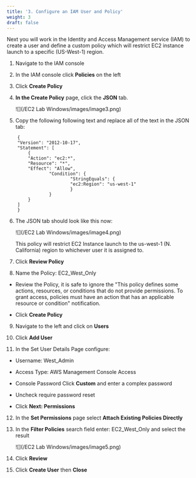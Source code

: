 ```yaml
---
title: '3. Configure an IAM User and Policy'
weight: 3
draft: false
---
```


Next you will work in the Identity and Access Management service (IAM)
to create a user and define a custom policy which will restrict EC2
instance launch to a specific (US-West-1) region.

1.  Navigate to the IAM console

2.  In the IAM console click **Policies** on the left

3.  Click **Create Policy**

4.  **In the Create Policy** page, click the **JSON** tab.

    ![](/EC2 Lab Windows/images/image3.png)

5.  Copy the following following text and replace all of the text in the
    JSON tab:

```
    {
    "Version": "2012-10-17",
    "Statement": [
        {
        "Action": "ec2:*",
        "Resource": "*",
        "Effect": "Allow",
                "Condition": {
                        "StringEquals": {
                        "ec2:Region": "us-west-1"
                        }
                }
        }
    ]
    }
```

6.  The JSON tab should look like this now:

    ![](/EC2 Lab Windows/images/image4.png)

    This policy will restrict EC2 Instance launch to the us-west-1 (N.
    California) region to whichever user it is assigned to.

7.  Click **Review Policy**

8.  Name the Policy: EC2\_West\_Only

-   Review the Policy, it is safe to ignore the "This policy defines
    some actions, resources, or conditions that do not provide
    permissions. To grant access, policies must have an action that has
    an applicable resource or condition" notification.

-   Click **Create Policy**

9.  Navigate to the left and click on **Users**

10. Click **Add User**

11. In the Set User Details Page configure:

-   Username: West_Admin

-   Access Type: AWS Management Console Access

-   Console Password Click **Custom** and enter a complex password

-   Uncheck require password reset

-   Click **Next: Permissions**

12. In the **Set Permissions** page select **Attach Existing Policies
    Directly**

13. In the **Filter Policies** search field enter: EC2_West_Only and
    select the result

    ![](/EC2 Lab Windows/images/image5.png)
14. Click **Review**

15. Click **Create User** then **Close**
